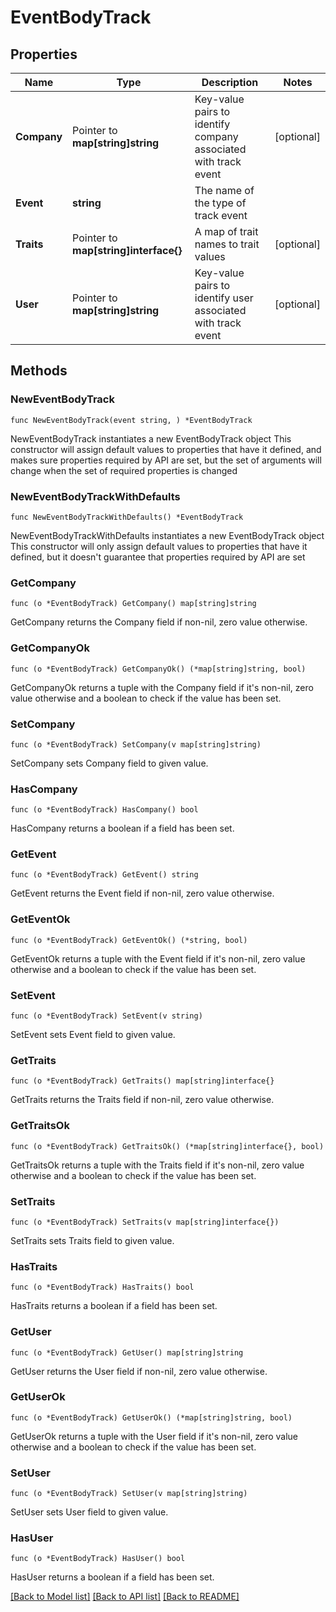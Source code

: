 # EventBodyTrack

## Properties

Name | Type | Description | Notes
------------ | ------------- | ------------- | -------------
**Company** | Pointer to **map[string]string** | Key-value pairs to identify company associated with track event | [optional] 
**Event** | **string** | The name of the type of track event | 
**Traits** | Pointer to **map[string]interface{}** | A map of trait names to trait values | [optional] 
**User** | Pointer to **map[string]string** | Key-value pairs to identify user associated with track event | [optional] 

## Methods

### NewEventBodyTrack

`func NewEventBodyTrack(event string, ) *EventBodyTrack`

NewEventBodyTrack instantiates a new EventBodyTrack object
This constructor will assign default values to properties that have it defined,
and makes sure properties required by API are set, but the set of arguments
will change when the set of required properties is changed

### NewEventBodyTrackWithDefaults

`func NewEventBodyTrackWithDefaults() *EventBodyTrack`

NewEventBodyTrackWithDefaults instantiates a new EventBodyTrack object
This constructor will only assign default values to properties that have it defined,
but it doesn't guarantee that properties required by API are set

### GetCompany

`func (o *EventBodyTrack) GetCompany() map[string]string`

GetCompany returns the Company field if non-nil, zero value otherwise.

### GetCompanyOk

`func (o *EventBodyTrack) GetCompanyOk() (*map[string]string, bool)`

GetCompanyOk returns a tuple with the Company field if it's non-nil, zero value otherwise
and a boolean to check if the value has been set.

### SetCompany

`func (o *EventBodyTrack) SetCompany(v map[string]string)`

SetCompany sets Company field to given value.

### HasCompany

`func (o *EventBodyTrack) HasCompany() bool`

HasCompany returns a boolean if a field has been set.

### GetEvent

`func (o *EventBodyTrack) GetEvent() string`

GetEvent returns the Event field if non-nil, zero value otherwise.

### GetEventOk

`func (o *EventBodyTrack) GetEventOk() (*string, bool)`

GetEventOk returns a tuple with the Event field if it's non-nil, zero value otherwise
and a boolean to check if the value has been set.

### SetEvent

`func (o *EventBodyTrack) SetEvent(v string)`

SetEvent sets Event field to given value.


### GetTraits

`func (o *EventBodyTrack) GetTraits() map[string]interface{}`

GetTraits returns the Traits field if non-nil, zero value otherwise.

### GetTraitsOk

`func (o *EventBodyTrack) GetTraitsOk() (*map[string]interface{}, bool)`

GetTraitsOk returns a tuple with the Traits field if it's non-nil, zero value otherwise
and a boolean to check if the value has been set.

### SetTraits

`func (o *EventBodyTrack) SetTraits(v map[string]interface{})`

SetTraits sets Traits field to given value.

### HasTraits

`func (o *EventBodyTrack) HasTraits() bool`

HasTraits returns a boolean if a field has been set.

### GetUser

`func (o *EventBodyTrack) GetUser() map[string]string`

GetUser returns the User field if non-nil, zero value otherwise.

### GetUserOk

`func (o *EventBodyTrack) GetUserOk() (*map[string]string, bool)`

GetUserOk returns a tuple with the User field if it's non-nil, zero value otherwise
and a boolean to check if the value has been set.

### SetUser

`func (o *EventBodyTrack) SetUser(v map[string]string)`

SetUser sets User field to given value.

### HasUser

`func (o *EventBodyTrack) HasUser() bool`

HasUser returns a boolean if a field has been set.


[[Back to Model list]](../README.md#documentation-for-models) [[Back to API list]](../README.md#documentation-for-api-endpoints) [[Back to README]](../README.md)


